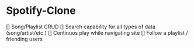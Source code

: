 # Spotify-Clone

[] Song/Playlist CRUD
[] Search capability for all types of data (song/artist/etc.)
[] Continuos play while navigating site
[] Follow a playlist / friending users
